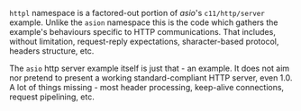 `httpl` namespace is a factored-out portion of _asio_'s `c11/http/server` example. Unlike the `asion` namespace this is the code which gathers the example's behaviours specific to HTTP communications. That includes, without limitation, request-reply expectations, sharacter-based protocol, headers structure, etc.
 
 The `asio` http server example itself is just that - an example. It does not aim nor pretend to present a working standard-compliant HTTP server, even 1.0. A lot of things missing - most header processing, keep-alive connections, request pipelining, etc.